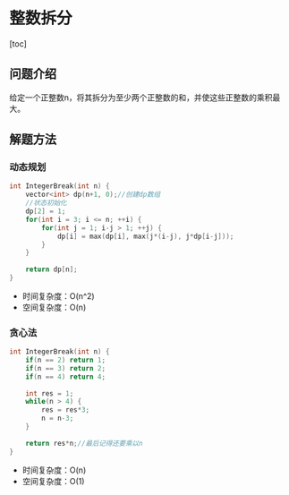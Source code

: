# 整数拆分

[toc]

## 问题介绍

给定一个正整数n，将其拆分为至少两个正整数的和，并使这些正整数的乘积最大。

## 解题方法

### 动态规划

```c++
int IntegerBreak(int n) {
    vector<int> dp(n+1, 0);//创建dp数组
    //状态初始化
    dp[2] = 1;
    for(int i = 3; i <= n; ++i) {
        for(int j = 1; i-j > 1; ++j) {
            dp[i] = max(dp[i], max(j*(i-j), j*dp[i-j]));
        }
    }
    
    return dp[n];
}
```

*   时间复杂度：O(n^2)
*   空间复杂度：O(n)

### 贪心法

```c++
int IntegerBreak(int n) {
    if(n == 2) return 1;
    if(n == 3) return 2;
    if(n == 4) return 4;
    
    int res = 1;
    while(n > 4) {
        res = res*3;
        n = n-3;
    }
    
    return res*n;//最后记得还要乘以n
}
```

*   时间复杂度：O(n)
*   空间复杂度：O(1)